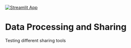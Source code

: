 [![Streamlit App](https://static.streamlit.io/badges/streamlit_badge_black_white.svg)](https://share.streamlit.io/sofianeb/sharing/main/first_app.py)

# Data Processing and Sharing

Testing different sharing tools
